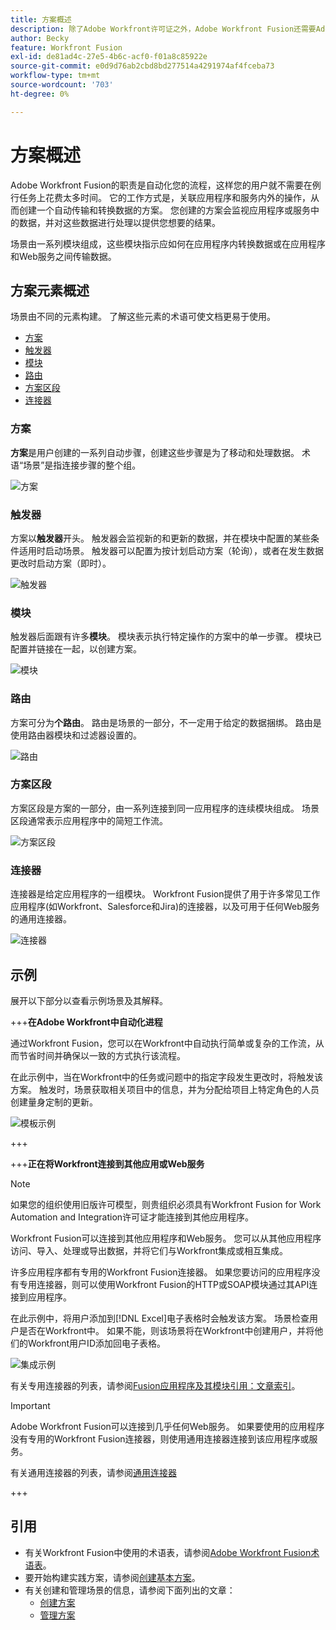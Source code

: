 ```yaml
---
title: 方案概述
description: 除了Adobe Workfront许可证之外，Adobe Workfront Fusion还需要Adobe Workfront Fusion许可证。
author: Becky
feature: Workfront Fusion
exl-id: de81ad4c-27e5-4b6c-acf0-f01a8c85922e
source-git-commit: e0d9d76ab2cbd8bd277514a4291974af4fceba73
workflow-type: tm+mt
source-wordcount: '703'
ht-degree: 0%

---
```


# 方案概述

Adobe Workfront Fusion的职责是自动化您的流程，这样您的用户就不需要在例行任务上花费太多时间。 它的工作方式是，关联应用程序和服务内外的操作，从而创建一个自动传输和转换数据的方案。 您创建的方案会监视应用程序或服务中的数据，并对这些数据进行处理以提供您想要的结果。

场景由一系列模块组成，这些模块指示应如何在应用程序内转换数据或在应用程序和Web服务之间传输数据。

## 方案元素概述

场景由不同的元素构建。 了解这些元素的术语可使文档更易于使用。

* [方案](#scenario)
* [触发器](#trigger)
* [模块](#module)
* [路由](#route)
* [方案区段](#scenario-segment)
* [连接器](#connector)

### 方案

**方案**&#x200B;是用户创建的一系列自动步骤，创建这些步骤是为了移动和处理数据。 术语“场景”是指连接步骤的整个组。

![方案](assets/entire-scenario-scenario.png)

### 触发器

方案以&#x200B;**触发器**&#x200B;开头。 触发器会监视新的和更新的数据，并在模块中配置的某些条件适用时启动场景。 触发器可以配置为按计划启动方案（轮询），或者在发生数据更改时启动方案（即时）。

![触发器](assets/scenario-trigger.png)

### 模块

触发器后面跟有许多&#x200B;**模块**。 模块表示执行特定操作的方案中的单一步骤。 模块已配置并链接在一起，以创建方案。

![模块](assets/scenario-module.png)

### 路由

方案可分为&#x200B;**个路由**。 路由是场景的一部分，不一定用于给定的数据捆绑。 路由是使用路由器模块和过滤器设置的。

![路由](assets/scenario-route.png)

### 方案区段

方案区段是方案的一部分，由一系列连接到同一应用程序的连续模块组成。 场景区段通常表示应用程序中的简短工作流。

![方案区段](assets/scenario-segment.png)

### 连接器

连接器是给定应用程序的一组模块。 Workfront Fusion提供了用于许多常见工作应用程序(如Workfront、Salesforce和Jira)的连接器，以及可用于任何Web服务的通用连接器。

![连接器](assets/scenario-connectors.png)

## 示例

展开以下部分以查看示例场景及其解释。

+++**在Adobe Workfront中自动化进程**

通过Workfront Fusion，您可以在Workfront中自动执行简单或复杂的工作流，从而节省时间并确保以一致的方式执行该流程。

在此示例中，当在Workfront中的任务或问题中的指定字段发生更改时，将触发该方案。 触发时，场景获取相关项目中的信息，并为分配给项目上特定角色的人员创建量身定制的更新。

![模板示例](assets/fusion-template-example.png)

+++

+++**正在将Workfront连接到其他应用或Web服务**

>[!NOTE]
>
>如果您的组织使用旧版许可模型，则贵组织必须具有Workfront Fusion for Work Automation and Integration许可证才能连接到其他应用程序。

Workfront Fusion可以连接到其他应用程序和Web服务。 您可以从其他应用程序访问、导入、处理或导出数据，并将它们与Workfront集成或相互集成。

许多应用程序都有专用的Workfront Fusion连接器。 如果您要访问的应用程序没有专用连接器，则可以使用Workfront Fusion的HTTP或SOAP模块通过其API连接到应用程序。

在此示例中，将用户添加到[!DNL Excel]电子表格时会触发该方案。 场景检查用户是否在Workfront中。 如果不能，则该场景将在Workfront中创建用户，并将他们的Workfront用户ID添加回电子表格。

![集成示例](assets/fusion-integration-example.png)

有关专用连接器的列表，请参阅[Fusion应用程序及其模块引用：文章索引](/help/workfront-fusion/references/apps-and-modules/apps-and-modules-toc.md)。


>[!IMPORTANT]
>
>Adobe Workfront Fusion可以连接到几乎任何Web服务。 如果要使用的应用程序没有专用的Workfront Fusion连接器，则使用通用连接器连接到该应用程序或服务。
>
>有关通用连接器的列表，请参阅[通用连接器](/help/workfront-fusion/references/apps-and-modules/apps-and-modules-toc.md#universal-connectors)

+++

## 引用

* 有关Workfront Fusion中使用的术语表，请参阅[Adobe Workfront Fusion术语表](/help/workfront-fusion/get-started-with-fusion/understand-fusion/fusion-glossary.md)。
* 要开始构建实践方案，请参阅[创建基本方案](/help/workfront-fusion/build-practice-scenarios/create-basic-scenario.md)。
* 有关创建和管理场景的信息，请参阅下面列出的文章：
   * [创建方案](/help/workfront-fusion/create-scenarios/create-scenarios-toc.md)
   * [管理方案](/help/workfront-fusion/manage-scenarios/manage-scenarios-toc.md)
